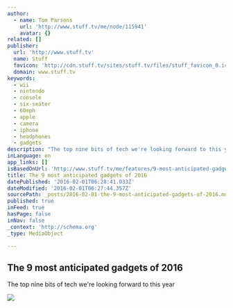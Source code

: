 ```yaml
---
author:
  - name: Tom Parsons
    url: 'http://www.stuff.tv/me/node/115941'
    avatar: {}
related: []
publisher:
  url: 'http://www.stuff.tv'
  name: Stuff
  favicon: 'http://cdn.stuff.tv/sites/stuff.tv/files/stuff_favicon_0.ico'
  domain: www.stuff.tv
keywords:
  - wii
  - nintendo
  - console
  - six-seater
  - 60mph
  - apple
  - camera
  - iphone
  - headphones
  - gadgets
description: "The top nine bits of tech we're looking forward to this year"
inLanguage: en
app_links: []
isBasedOnUrl: 'http://www.stuff.tv/me/features/9-most-anticipated-gadgets-2016'
title: The 9 most anticipated gadgets of 2016
datePublished: '2016-02-01T06:28:41.033Z'
dateModified: '2016-02-01T06:27:44.357Z'
sourcePath: _posts/2016-02-01-the-9-most-anticipated-gadgets-of-2016.md
published: true
inFeed: true
hasPage: false
inNav: false
_context: 'http://schema.org'
_type: MediaObject

---
```

<article style=""><h1>The 9 most anticipated gadgets of 2016</h1><p>The top nine bits of tech we're looking forward to this year</p><img src="http://images.cdn.stuff.tv/sites/stuff.tv/files/styles/teaser-image/public/brands/Games/Homefront_the_revolution/homefront_co-op_art.jpg?itok=GuInvZMX" /></article>